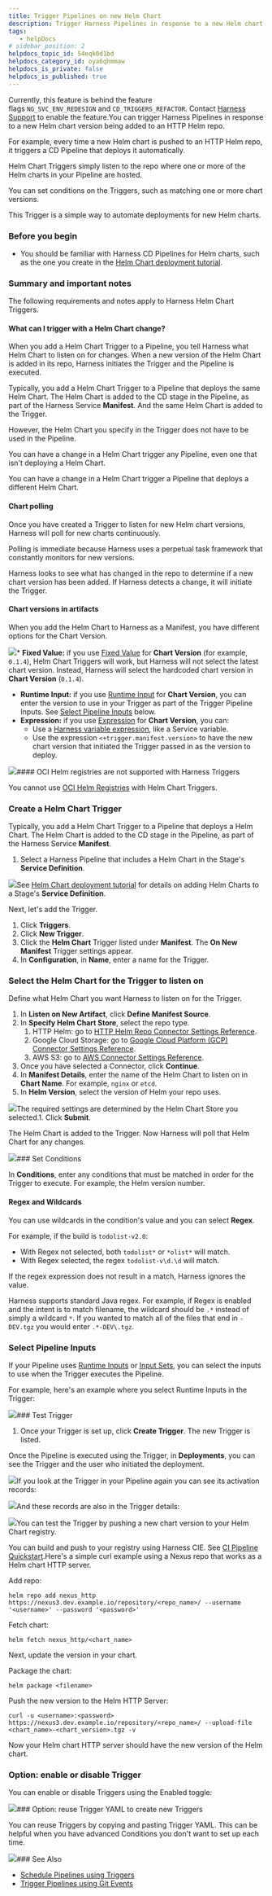 ```yaml
---
title: Trigger Pipelines on new Helm Chart
description: Trigger Harness Pipelines in response to a new Helm chart version being added to an HTTP Helm repo.
tags: 
   - helpDocs
# sidebar_position: 2
helpdocs_topic_id: 54eqk0d1bd
helpdocs_category_id: oya6qhmmaw
helpdocs_is_private: false
helpdocs_is_published: true
---
```


Currently, this feature is behind the feature flags `NG_SVC_ENV_REDESIGN` and `CD_TRIGGERS_REFACTOR`. Contact [Harness Support](mailto:support@harness.io) to enable the feature.You can trigger Harness Pipelines in response to a new Helm chart version being added to an HTTP Helm repo.

For example, every time a new Helm chart is pushed to an HTTP Helm repo, it triggers a CD Pipeline that deploys it automatically.

Helm Chart Triggers simply listen to the repo where one or more of the Helm charts in your Pipeline are hosted.

You can set conditions on the Triggers, such as matching one or more chart versions.

This Trigger is a simple way to automate deployments for new Helm charts.

### Before you begin

* You should be familiar with Harness CD Pipelines for Helm charts, such as the one you create in the [Helm Chart deployment tutorial](/article/cifa2yb19a-helm-cd-quickstart).

### Summary and important notes

The following requirements and notes apply to Harness Helm Chart Triggers.

#### What can I trigger with a Helm Chart change?

When you add a Helm Chart Trigger to a Pipeline, you tell Harness what Helm Chart to listen on for changes. When a new version of the Helm Chart is added in its repo, Harness initiates the Trigger and the Pipeline is executed.

Typically, you add a Helm Chart Trigger to a Pipeline that deploys the same Helm Chart. The Helm Chart is added to the CD stage in the Pipeline, as part of the Harness Service **Manifest**. And the same Helm Chart is added to the Trigger.

However, the Helm Chart you specify in the Trigger does not have to be used in the Pipeline. 

You can have a change in a Helm Chart trigger any Pipeline, even one that isn't deploying a Helm Chart. 

You can have a change in a Helm Chart trigger a Pipeline that deploys a different Helm Chart. 

#### Chart polling

Once you have created a Trigger to listen for new Helm chart versions, Harness will poll for new charts continuously.

Polling is immediate because Harness uses a perpetual task framework that constantly monitors for new versions.

Harness looks to see what has changed in the repo to determine if a new chart version has been added. If Harness detects a change, it will initiate the Trigger.

#### Chart versions in artifacts

When you add the Helm Chart to Harness as a Manifest, you have different options for the Chart Version.

![](https://files.helpdocs.io/kw8ldg1itf/articles/54eqk0d1bd/1666300513276/image.png)* **Fixed Value:** if you use [Fixed Value](/article/f6yobn7iq0-runtime-inputs) for **Chart Version** (for example, `0.1.4`), Helm Chart Triggers will work, but Harness will not select the latest chart version. Instead, Harness will select the hardcoded chart version in **Chart Version** (`0.1.4`).
* **Runtime Input:** if you use [Runtime Input](/article/f6yobn7iq0) for **Chart Version**, you can enter the version to use in your Trigger as part of the Trigger Pipeline Inputs. See [Select Pipeline Inputs](https://docs.harness.io/article/54eqk0d1bd-trigger-pipelines-on-new-helm-chart#step_4_select_pipeline_inputs) below.
* **Expression:** if you use [Expression](/article/f6yobn7iq0) for **Chart Version**, you can:
	+ Use a [Harness variable expression](/article/lml71vhsim-harness-variables), like a Service variable.
	+ Use the expression `<+trigger.manifest.version>` to have the new chart version that initiated the Trigger passed in as the version to deploy.

![](https://files.helpdocs.io/kw8ldg1itf/articles/54eqk0d1bd/1666300948114/image.png)#### OCI Helm registries are not supported with Harness Triggers

You cannot use [OCI Helm Registries](/article/xxvnk67c5x-connect-to-an-artifact-repo) with Helm Chart Triggers.

### Create a Helm Chart Trigger

Typically, you add a Helm Chart Trigger to a Pipeline that deploys a Helm Chart. The Helm Chart is added to the CD stage in the Pipeline, as part of the Harness Service **Manifest**.

1. Select a Harness Pipeline that includes a Helm Chart in the Stage's **Service Definition**.

![](https://files.helpdocs.io/i5nl071jo5/articles/54eqk0d1bd/1637365105015/clean-shot-2021-11-19-at-15-38-18.png)See [Helm Chart deployment tutorial](/article/cifa2yb19a-helm-cd-quickstart) for details on adding Helm Charts to a Stage's **Service Definition**.

Next, let's add the Trigger.

1. Click **Triggers**.
2. Click **New Trigger**.
3. Click the **Helm Chart** Trigger listed under **Manifest**. The **On New Manifest** Trigger settings appear.
4. In **Configuration**, in **Name**, enter a name for the Trigger.

### Select the Helm Chart for the Trigger to listen on

Define what Helm Chart you want Harness to listen on for the Trigger. 

1. In **Listen on New Artifact**, click **Define Manifest Source**.
2. In **Specify Helm Chart Store**, select the repo type.
	1. HTTP Helm: go to [HTTP Helm Repo Connector Settings Reference](/article/a0jotsvsi7-http-helm-repo-connector-settings-reference).
	2. Google Cloud Storage: go to [Google Cloud Platform (GCP) Connector Settings Reference](/article/yykfduond6-gcs-connector-settings-reference).
	3. AWS S3: go to [AWS Connector Settings Reference](/article/m5vkql35ca-aws-connector-settings-reference).
3. Once you have selected a Connector, click **Continue**.
4. In **Manifest Details**, enter the name of the Helm Chart to listen on in **Chart Name**. For example, `nginx` or `etcd`.
5. In **Helm Version**, select the version of Helm your repo uses.

![](https://files.helpdocs.io/kw8ldg1itf/articles/54eqk0d1bd/1666302148105/image.png)The required settings are determined by the Helm Chart Store you selected.1. Click **Submit**.

The Helm Chart is added to the Trigger. Now Harness will poll that Helm Chart for any changes.

![](https://files.helpdocs.io/kw8ldg1itf/articles/54eqk0d1bd/1666302219513/image.png)### Set Conditions

In **Conditions**, enter any conditions that must be matched in order for the Trigger to execute. For example, the Helm version number.

#### Regex and Wildcards

You can use wildcards in the condition's value and you can select **Regex**.

For example, if the build is `todolist-v2.0`:

* With Regex not selected, both `todolist*` or `*olist*` will match.
* With Regex selected, the regex `todolist-v\d.\d` will match.

If the regex expression does not result in a match, Harness ignores the value.

Harness supports standard Java regex. For example, if Regex is enabled and the intent is to match filename, the wildcard should be `.*` instead of simply a wildcard `*`. If you wanted to match all of the files that end in `-DEV.tgz` you would enter `.*-DEV\.tgz`.

### Select Pipeline Inputs

If your Pipeline uses [Runtime Inputs](/article/f6yobn7iq0) or [Input Sets](/article/3fqwa8et3d-input-sets), you can select the inputs to use when the Trigger executes the Pipeline.

For example, here's an example where you select Runtime Inputs in the Trigger:

![](https://files.helpdocs.io/kw8ldg1itf/articles/54eqk0d1bd/1666302408574/image.png)### Test Trigger

1. Once your Trigger is set up, click **Create Trigger**. The new Trigger is listed.

Once the Pipeline is executed using the Trigger, in **Deployments**, you can see the Trigger and the user who initiated the deployment.

![](https://files.helpdocs.io/i5nl071jo5/articles/54eqk0d1bd/1637611452929/clean-shot-2021-11-22-at-12-00-47.png)If you look at the Trigger in your Pipeline again you can see its activation records:

![](https://files.helpdocs.io/i5nl071jo5/articles/54eqk0d1bd/1637611494208/clean-shot-2021-11-22-at-12-04-34.png)And these records are also in the Trigger details:

![](https://files.helpdocs.io/i5nl071jo5/articles/c1eskrgngf/1637277613270/clean-shot-2021-11-18-at-15-19-26-2-x.png)You can test the Trigger by pushing a new chart version to your Helm Chart registry.

You can build and push to your registry using Harness CIE. See [CI Pipeline Quickstart](/article/x0d77ktjw8-ci-pipeline-quickstart).Here's a simple curl example using a Nexus repo that works as a Helm chart HTTP server.

Add repo:


```
helm repo add nexus_http https://nexus3.dev.example.io/repository/<repo_name>/ --username '<username>' --password '<password>'
```
Fetch chart:


```
helm fetch nexus_http/<chart_name>
```
Next, update the version in your chart.

Package the chart:


```
helm package <filename>
```
Push the new version to the Helm HTTP Server:


```
curl -u <username>:<password> https://nexus3.dev.example.io/repository/<repo_name>/ --upload-file <chart_name>-<chart_version>.tgz -v
```
Now your Helm chart HTTP server should have the new version of the Helm chart.

### Option: enable or disable Trigger

You can enable or disable Triggers using the Enabled toggle:

![](https://files.helpdocs.io/i5nl071jo5/articles/c1eskrgngf/1637278018604/clean-shot-2021-11-18-at-15-26-38-2-x.png)### Option: reuse Trigger YAML to create new Triggers

You can reuse Triggers by copying and pasting Trigger YAML. This can be helpful when you have advanced Conditions you don't want to set up each time.

![](https://files.helpdocs.io/kw8ldg1itf/articles/54eqk0d1bd/1666302725821/image.png)### See Also

* [Schedule Pipelines using Triggers](/article/4z9mf24m1b-schedule-pipelines-using-cron-triggers)
* [Trigger Pipelines using Git Events](/article/hndnde8usz-triggering-pipelines)

